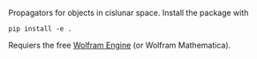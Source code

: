 Propagators for objects in cislunar space.
Install the package with
```
pip install -e .
```
Requiers the free [Wolfram Engine]([url](https://www.wolfram.com/engine/)) (or Wolfram Mathematica). 
